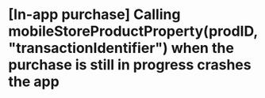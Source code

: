 #   [In-app purchase] Calling mobileStoreProductProperty(prodID, "transactionIdentifier") when the purchase is still in progress crashes the app 
